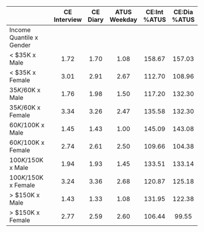 
|                      | CE<br>Interview |  CE<br>Diary | ATUS<br>Weekday | CE:Int<br>%ATUS | CE:Dia<br>%ATUS |
| -------------------- | :----------: | :----------: | :----------: | :----------: | :----------: |
| Income Quantile x Gender |              |              |              |              |              |
|     < $35K x Male    |         1.72 |         1.70 |         1.08 |       158.67 |       157.03 |
|     < $35K x Female  |         3.01 |         2.91 |         2.67 |       112.70 |       108.96 |
|  $35K/$60K x Male    |         1.76 |         1.98 |         1.50 |       117.20 |       132.30 |
|  $35K/$60K x Female  |         3.34 |         3.26 |         2.47 |       135.58 |       132.30 |
|  $60K/$100K x Male   |         1.45 |         1.43 |         1.00 |       145.09 |       143.08 |
|  $60K/$100K x Female |         2.74 |         2.61 |         2.50 |       109.66 |       104.38 |
| $100K/$150K x Male   |         1.94 |         1.93 |         1.45 |       133.51 |       133.14 |
| $100K/$150K x Female |         3.24 |         3.36 |         2.68 |       120.87 |       125.18 |
|     > $150K x Male   |         1.43 |         1.33 |         1.08 |       131.95 |       122.38 |
|     > $150K x Female |         2.77 |         2.59 |         2.60 |       106.44 |        99.55 |


